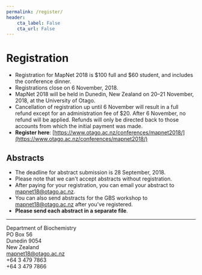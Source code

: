 ```yaml
---
permalink: /register/
header:
    cta_label: False
    cta_url: False
---
```


<span></span>

# Registration

- Registration for MapNet 2018 is $100 full and $60 student, and includes the conference dinner.
- Registrations close on 6 November, 2018.
- MapNet 2018 will be held in Dunedin, New Zealand on 20–21 November, 2018, at the University of Otago.
- Cancellation of registration up until 6 November will result in a full refund except for an administration fee of $20. After 6 November, no refund will be applied. Refunds will only be directed back to those accounts from which the initial payment was made.
- **Register here**: [https://www.otago.ac.nz/conferences/mapnet2018/](https://www.otago.ac.nz/conferences/mapnet2018/)

## Abstracts

- The deadline for abstract submission is 28 September, 2018.
- Please note that we can't accept abstracts without registration.
- After paying for your registration, you can email your abstract to [mapnet18@otago.ac.nz](mailto:mapnet18@otago.ac.nz).
- You can also send abstracts for the GBS workshop to [mapnet18@otago.ac.nz](mailto:mapnet18@otago.ac.nz) after you've registered.
- **Please send each abstract in a separate file**.

---

Department of Biochemistry  
PO Box 56  
Dunedin 9054  
New Zealand  
<i class="fa fa-envelope"></i> [mapnet18@otago.ac.nz](mailto:mapnet18@otago.ac.nz)  
<i class="fa fa-phone"></i> +64 3 479 7863  
<i class="fa fa-fax"></i> +64 3 479 7866